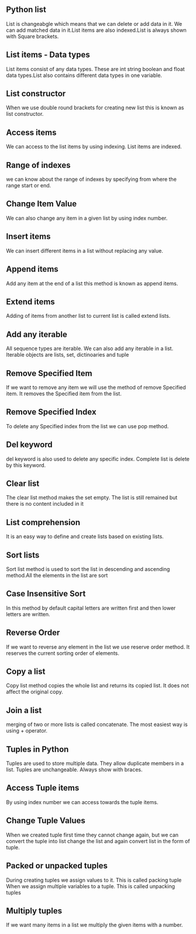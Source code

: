 ## Python list 
List is changeabgle which means that we can delete or add data in it. We can add matched data in it.List items are also indexed.List is always shown with Square brackets.
## List items - Data types
List items consist of any data types. These are int string boolean and float data types.List also contains different data types in one variable.
## List constructor
When we use double round brackets for creating new list this is known as list constructor.
## Access items
We can access to the list items by using indexing. List items are indexed. 
## Range of indexes
we can know about the range of indexes by specifying from where the range start or end.
## Change Item Value
We can also change any item in a given list by using index number.
## Insert items
We can insert different items in a list without replacing any value.
## Append items
Add any item at the end of a list this method is known as append items.
## Extend items
Adding of items from another list to current list is called extend lists.
## Add any iterable
All sequence types are iterable. We can also add any iterable in a list. Iterable objects are lists, set, dictinoaries and tuple
## Remove Specified Item
If we want to remove any item we will use the method of remove Specified item. It removes the Specified item from the list.
## Remove Specified Index
To delete any Specified index from the list we can use pop method. 
## Del keyword 
del keyword is also used to delete any specific index. Complete list is delete by this keyword.
## Clear list
The clear list method makes the set empty. The list is still remained but there is no content included in it
## List comprehension
It is an easy way to define and create lists based on existing lists.
## Sort lists
Sort list method is used to sort the list in descending and ascending method.All the elements in the list are sort
## Case Insensitive Sort
In this method by default capital letters are written first and then lower letters are written.
## Reverse Order
If we want to reverse any element in the list we use reserve order method. It reserves the current sorting order of elements.
## Copy a list
Copy list method copies the whole list and returns its copied list. It does not affect the original copy.
## Join a list
merging of two or more lists is called concatenate. The most easiest way is using + operator.
## Tuples in Python
Tuples are used to store multiple data. They allow duplicate members in a list. Tuples are unchangeable. Always show with braces.
## Access Tuple items
By using index number we can access towards the tuple items.
## Change Tuple Values
When we created tuple first time they cannot change again, but we can convert the tuple into list change the list and again convert list in the form of tuple.
## Packed or unpacked tuples
During creating tuples we assign values to it. This is called packing tuple
When we assign multiple variables to a tuple. This is called unpacking tuples
## Multiply tuples
If we want many items in a list we multiply the given items with a number.